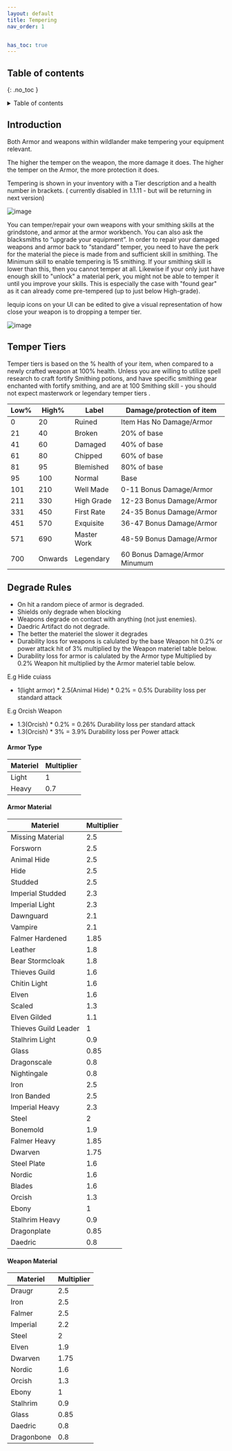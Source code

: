 ```yaml
---
layout: default
title: Tempering
nav_order: 1


has_toc: true
---
```


## Table of contents
{: .no_toc }
<details markdown="block">
  <summary>
    Table of contents
  </summary>
  {: .text-delta }
1. TOC
{:toc}
</details>

## Introduction

Both Armor and weapons within wildlander make tempering your equipment relevant.

The higher the temper on the weapon, the more damage it does. 
The higher the temper on the Armor, the more protection it does. 

Tempering is shown in your inventory with a Tier description and a health number in brackets. ( currently disabled in 1.1.11 - but will be returning in next version)

![image](https://user-images.githubusercontent.com/26418143/156928089-14acb6eb-fff6-4755-b51b-908b8e7ee454.png)


You can temper/repair your own weapons with your smithing skills at the grindstone, and armor at the armor workbench. You can also ask the blacksmiths to “upgrade your equipment”. In order to repair your damaged weapons and armor back to “standard” temper, you need to have the perk for the material the piece is made from and sufficient skill in smithing. The Minimum skill to enable tempering is 15 smithing. If your smithing skill is lower than this, then you cannot temper at all. Likewise if your only just have enough skill to "unlock" a material perk, you might not be able to temper it until you improve your skills. This is especially the case with "found gear" as it can already come pre-tempered (up to just below High-grade).

Iequip icons on your UI can be edited to give a visual representation of how close your weapon is to dropping a temper tier.

![image](https://user-images.githubusercontent.com/26418143/162575241-b21c12f0-6c18-471f-b919-4bcdf9cfb0a1.png)


## Temper Tiers

Temper tiers is based on the % health of your item, when compared to a newly crafted weapon at 100% health. Unless you are willing to utilize spell research to craft fortify Smithing potions, and have specific smithing gear enchanted with fortify smithing, and are at 100 Smithing skill - you should not expect masterwork or legendary temper tiers .

Low%|High%|Label| Damage/protection of item
|--|--|--|--|
0|20|Ruined   | Item Has No Damage/Armor
21|40|Broken  | 20% of base
41|60|Damaged | 40% of base
61|80|Chipped | 60% of base
81|95|Blemished | 80% of base
95|100|Normal | Base 
101|210|Well Made| 0-11 Bonus Damage/Armor
211|330|High Grade|12-23 Bonus Damage/Armor
331|450|First Rate|24-35 Bonus Damage/Armor
451|570|Exquisite| 36-47 Bonus Damage/Armor
571|690|Master Work|48-59 Bonus Damage/Armor 
700|Onwards|Legendary| 60 Bonus Damage/Armor Minumum

## Degrade Rules 

* On hit a random piece of armor is degraded.
* Shields only degrade when blocking
* Weapons degrade on contact with anything (not just enemies).
* Daedric Artifact do not degrade.
* The better the materiel the slower it degrades
* Durability loss for weapons is calulated by the base Weapon hit 0.2% or power attack hit of 3% multiplied by the Weapon materiel table below.
* Durability loss for armor is calulated by the Armor type Multiplied by 0.2% Weapon hit multiplied by the Armor materiel table below.

E.g Hide cuiass

* 1(light armor) * 2.5(Animal Hide)  * 0.2% = 0.5% Durability loss per standard attack

E.g Orcish Weapon

* 1.3(Orcish)  * 0.2% = 0.26% Durability loss per standard attack
* 1.3(Orcish)  * 3%   = 3.9% Durability loss per Power attack

#### Armor Type

|Materiel| Multiplier| 
|--|--|
Light|1|
Heavy|0.7|

#### Armor Material

|Materiel| Multiplier| 
|--|--|
Missing Material|2.5| 
Forsworn|2.5|
Animal Hide|2.5|
Hide|2.5|
Studded|2.5|
Imperial Studded|2.3|
Imperial Light|2.3|
Dawnguard|2.1|
Vampire|2.1|
Falmer Hardened|1.85|
Leather|1.8|
Bear Stormcloak|1.8|
Thieves Guild|1.6|
Chitin Light|1.6|
Elven|1.6|
Scaled|1.3|
Elven Gilded|1.1|
Thieves Guild Leader|1|
Stalhrim Light|0.9|
Glass|0.85|
Dragonscale|0.8|
Nightingale|0.8|
Iron|2.5|
Iron Banded|2.5|
Imperial Heavy|2.3|
Steel|2|
Bonemold|1.9|
Falmer Heavy|1.85|
Dwarven|1.75|
Steel Plate|1.6|
Nordic|1.6|
Blades|1.6|
Orcish|1.3|
Ebony|1|
Stalhrim Heavy|0.9|
Dragonplate|0.85|
Daedric|0.8|

#### Weapon Material

|Materiel| Multiplier| 
|--|--|
Draugr|2.5|
Iron|2.5|
Falmer|2.5|
Imperial|2.2|
Steel|2|
Elven|1.9|
Dwarven|1.75|
Nordic|1.6|
Orcish|1.3|
Ebony|1|
Stalhrim|0.9|
Glass|0.85|
Daedric|0.8|
Dragonbone|0.8|


